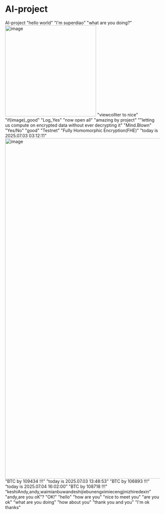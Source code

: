 # AI-project
AI-project
"hello world"
"I'm superdiao"
"what are you doing?"
<img width="296" alt="image" src="https://github.com/user-attachments/assets/630dc132-a748-4ab0-8413-d39cc4fb6806" />
"viewcollter to nice"
"if(image)_good"
"Log_Yes"
"now open all"
"amazing by project"
""letting us compute on encrypted data without ever decrypting it"
"Mind.Blown"
"Yes/No"
"good"
"Testnet"
"Fully Homomorphic Encryption(FHE)"
"today is 2025.07.03 03:12:11"
<img width="1106" alt="image" src="https://github.com/user-attachments/assets/e8c27e68-fbd1-44ac-b717-5515231b364e" />
"BTC by 109434 !!!"
"today is 2025.07.03 13:48:53"
"BTC by 106893 !!!"
“today is 2025.07.04 16:02:00”
"BTC by 108718 !!!"
“keshiAndy,andy,waimianbuwandeshijiebunengximiecengjinizhiredexin”
"andy,are you oK"?
"OK!"
"hello"
"how are you"
"nice to meet you"
"are you ok"
"what are you doing"
"how about you"
"thank you and you"
"I'm ok thanks"


